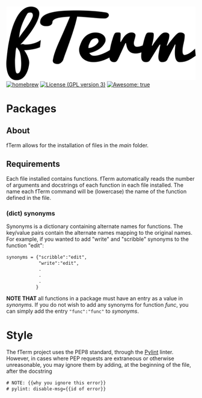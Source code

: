 ![fTerm](logo.png)
[![homebrew](https://img.shields.io/badge/homebrew-0.0.2a3-yellow.svg?style=flat-square)]()
[![License (GPL version 3)](https://img.shields.io/badge/license-GNU%20GPL%20version%203-blue.svg?style=flat-square)](http://opensource.org/licenses/GPL-3.0)
[![Awesome: true](https://img.shields.io/badge/awesome%20-yes-brightgreen.svg?style=flat-square)]()

# Packages

## About
fTerm allows for the installation of files in the *main* folder.

## Requirements

Each file installed contains functions. fTerm automatically reads the number of arguments and docstrings of each function in each file installed. The name each fTerm command will be (lowercase) the name of the function defined in the file.

### (dict) synonyms
Synonyms is a dictionary containing alternate names for functions. The key/value pairs contain the alternate names mapping to the original names. For example, if you wanted to add "write" and "scribble" synonyms to the function "edit":

```
synonyms = {"scribble":"edit",
            "write":"edit",
            .
            .
            .
           }
```

**NOTE THAT** all functions in a package must have an entry as a value in *synonyms*. If you do not wish to add any synonyms for function *func*, you can simply add the entry `"func":"func"` to *synonyms*.

# Style
The fTerm project uses the PEP8 standard, through the [Pylint](https://www.pylint.org/) linter. However, in cases where PEP requests are extraneous or otherwise unreasonable, you may ignore them by adding, at the beginning of the file, after the docstring

```
# NOTE: {{why you ignore this error}}
# pylint: disable-msg={{id of error}}
```
